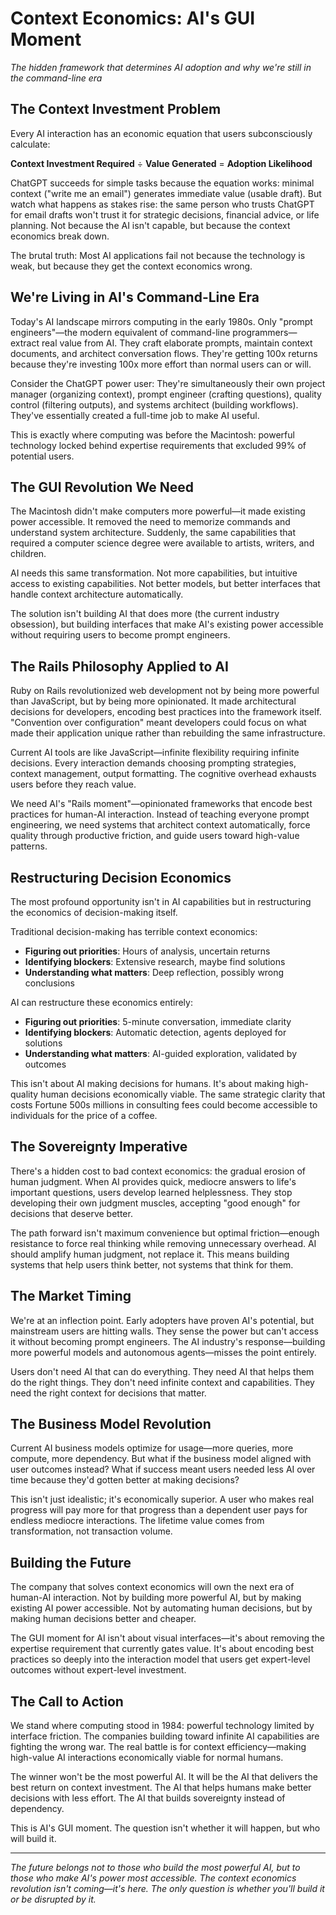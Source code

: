 # Context Economics: AI's GUI Moment

*The hidden framework that determines AI adoption and why we're still in the command-line era*

## The Context Investment Problem

Every AI interaction has an economic equation that users subconsciously calculate:

**Context Investment Required** ÷ **Value Generated** = **Adoption Likelihood**

ChatGPT succeeds for simple tasks because the equation works: minimal context ("write me an email") generates immediate value (usable draft). But watch what happens as stakes rise: the same person who trusts ChatGPT for email drafts won't trust it for strategic decisions, financial advice, or life planning. Not because the AI isn't capable, but because the context economics break down.

The brutal truth: Most AI applications fail not because the technology is weak, but because they get the context economics wrong.

## We're Living in AI's Command-Line Era

Today's AI landscape mirrors computing in the early 1980s. Only "prompt engineers"—the modern equivalent of command-line programmers—extract real value from AI. They craft elaborate prompts, maintain context documents, and architect conversation flows. They're getting 100x returns because they're investing 100x more effort than normal users can or will.

Consider the ChatGPT power user: They're simultaneously their own project manager (organizing context), prompt engineer (crafting questions), quality control (filtering outputs), and systems architect (building workflows). They've essentially created a full-time job to make AI useful.

This is exactly where computing was before the Macintosh: powerful technology locked behind expertise requirements that excluded 99% of potential users.

## The GUI Revolution We Need

The Macintosh didn't make computers more powerful—it made existing power accessible. It removed the need to memorize commands and understand system architecture. Suddenly, the same capabilities that required a computer science degree were available to artists, writers, and children.

AI needs this same transformation. Not more capabilities, but intuitive access to existing capabilities. Not better models, but better interfaces that handle context architecture automatically.

The solution isn't building AI that does more (the current industry obsession), but building interfaces that make AI's existing power accessible without requiring users to become prompt engineers.

## The Rails Philosophy Applied to AI

Ruby on Rails revolutionized web development not by being more powerful than JavaScript, but by being more opinionated. It made architectural decisions for developers, encoding best practices into the framework itself. "Convention over configuration" meant developers could focus on what made their application unique rather than rebuilding the same infrastructure.

Current AI tools are like JavaScript—infinite flexibility requiring infinite decisions. Every interaction demands choosing prompting strategies, context management, output formatting. The cognitive overhead exhausts users before they reach value.

We need AI's "Rails moment"—opinionated frameworks that encode best practices for human-AI interaction. Instead of teaching everyone prompt engineering, we need systems that architect context automatically, force quality through productive friction, and guide users toward high-value patterns.

## Restructuring Decision Economics

The most profound opportunity isn't in AI capabilities but in restructuring the economics of decision-making itself.

Traditional decision-making has terrible context economics:
- **Figuring out priorities**: Hours of analysis, uncertain returns
- **Identifying blockers**: Extensive research, maybe find solutions
- **Understanding what matters**: Deep reflection, possibly wrong conclusions

AI can restructure these economics entirely:
- **Figuring out priorities**: 5-minute conversation, immediate clarity
- **Identifying blockers**: Automatic detection, agents deployed for solutions
- **Understanding what matters**: AI-guided exploration, validated by outcomes

This isn't about AI making decisions for humans. It's about making high-quality human decisions economically viable. The same strategic clarity that costs Fortune 500s millions in consulting fees could become accessible to individuals for the price of a coffee.

## The Sovereignty Imperative

There's a hidden cost to bad context economics: the gradual erosion of human judgment. When AI provides quick, mediocre answers to life's important questions, users develop learned helplessness. They stop developing their own judgment muscles, accepting "good enough" for decisions that deserve better.

The path forward isn't maximum convenience but optimal friction—enough resistance to force real thinking while removing unnecessary overhead. AI should amplify human judgment, not replace it. This means building systems that help users think better, not systems that think for them.

## The Market Timing

We're at an inflection point. Early adopters have proven AI's potential, but mainstream users are hitting walls. They sense the power but can't access it without becoming prompt engineers. The AI industry's response—building more powerful models and autonomous agents—misses the point entirely.

Users don't need AI that can do everything. They need AI that helps them do the right things. They don't need infinite context and capabilities. They need the right context for decisions that matter.

## The Business Model Revolution

Current AI business models optimize for usage—more queries, more compute, more dependency. But what if the business model aligned with user outcomes instead? What if success meant users needed less AI over time because they'd gotten better at making decisions?

This isn't just idealistic; it's economically superior. A user who makes real progress will pay more for that progress than a dependent user pays for endless mediocre interactions. The lifetime value comes from transformation, not transaction volume.

## Building the Future

The company that solves context economics will own the next era of human-AI interaction. Not by building more powerful AI, but by making existing AI power accessible. Not by automating human decisions, but by making human decisions better and cheaper.

The GUI moment for AI isn't about visual interfaces—it's about removing the expertise requirement that currently gates value. It's about encoding best practices so deeply into the interaction model that users get expert-level outcomes without expert-level investment.

## The Call to Action

We stand where computing stood in 1984: powerful technology limited by interface friction. The companies building toward infinite AI capabilities are fighting the wrong war. The real battle is for context efficiency—making high-value AI interactions economically viable for normal humans.

The winner won't be the most powerful AI. It will be the AI that delivers the best return on context investment. The AI that helps humans make better decisions with less effort. The AI that builds sovereignty instead of dependency.

This is AI's GUI moment. The question isn't whether it will happen, but who will build it.

---

*The future belongs not to those who build the most powerful AI, but to those who make AI's power most accessible. The context economics revolution isn't coming—it's here. The only question is whether you'll build it or be disrupted by it.*